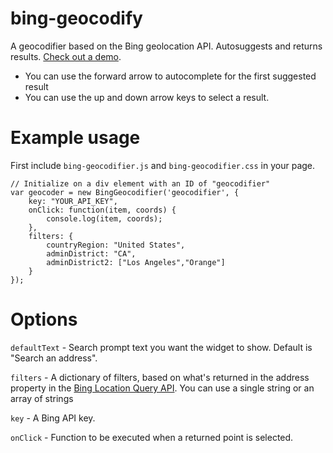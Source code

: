 # bing-geocodify
A geocodifier based on the Bing geolocation API. Autosuggests and returns results. [Check out a demo](https://datadesk.github.io/bing-geocodify/). 

- You can use the forward arrow to autocomplete for the first suggested result
- You can use the up and down arrow keys to select a result. 


# Example usage
First include `bing-geocodifier.js` and `bing-geocodifier.css` in your page. 

```
// Initialize on a div element with an ID of "geocodifier"
var geocoder = new BingGeocodifier('geocodifier', {
    key: "YOUR_API_KEY",
    onClick: function(item, coords) {
        console.log(item, coords);
    },
    filters: {
        countryRegion: "United States",
        adminDistrict: "CA",
        adminDistrict2: ["Los Angeles","Orange"]
    }
});
```

# Options
`defaultText` - Search prompt text you want the widget to show. Default is "Search an address".

`filters` - A dictionary of filters, based on what's returned in the address property in the [Bing Location Query API](https://msdn.microsoft.com/en-us/library/ff701711.aspx). You can use a single string or an array of strings

`key` - A Bing API key. 

`onClick` - Function to be executed when a returned point is selected.
